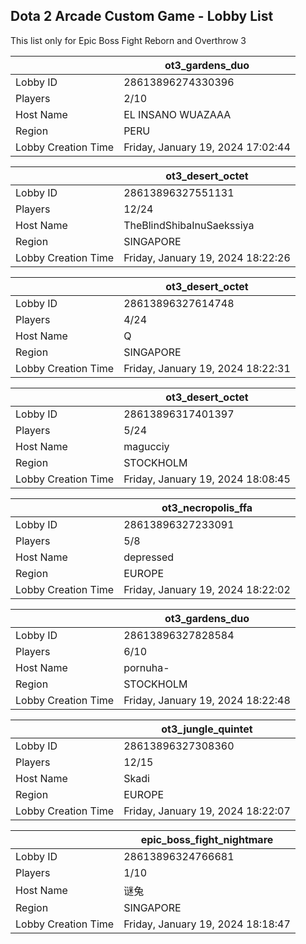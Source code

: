 ## Dota 2 Arcade Custom Game - Lobby List

This list only for Epic Boss Fight Reborn and Overthrow 3

|  | ot3_gardens_duo |
| ------ | ------ |
| Lobby ID | 28613896274330396 |
| Players | 2/10 |
| Host Name | EL INSANO WUAZAAA |
| Region | PERU |
| Lobby Creation Time | Friday, January 19, 2024 17:02:44 |


|  | ot3_desert_octet |
| ------ | ------ |
| Lobby ID | 28613896327551131 |
| Players | 12/24 |
| Host Name | TheBlindShibaInuSaekssiya |
| Region | SINGAPORE |
| Lobby Creation Time | Friday, January 19, 2024 18:22:26 |


|  | ot3_desert_octet |
| ------ | ------ |
| Lobby ID | 28613896327614748 |
| Players | 4/24 |
| Host Name | Q |
| Region | SINGAPORE |
| Lobby Creation Time | Friday, January 19, 2024 18:22:31 |


|  | ot3_desert_octet |
| ------ | ------ |
| Lobby ID | 28613896317401397 |
| Players | 5/24 |
| Host Name | magucciy |
| Region | STOCKHOLM |
| Lobby Creation Time | Friday, January 19, 2024 18:08:45 |


|  | ot3_necropolis_ffa |
| ------ | ------ |
| Lobby ID | 28613896327233091 |
| Players | 5/8 |
| Host Name | depressed |
| Region | EUROPE |
| Lobby Creation Time | Friday, January 19, 2024 18:22:02 |


|  | ot3_gardens_duo |
| ------ | ------ |
| Lobby ID | 28613896327828584 |
| Players | 6/10 |
| Host Name | pornuha- |
| Region | STOCKHOLM |
| Lobby Creation Time | Friday, January 19, 2024 18:22:48 |


|  | ot3_jungle_quintet |
| ------ | ------ |
| Lobby ID | 28613896327308360 |
| Players | 12/15 |
| Host Name | Skadi |
| Region | EUROPE |
| Lobby Creation Time | Friday, January 19, 2024 18:22:07 |


|  | epic_boss_fight_nightmare |
| ------ | ------ |
| Lobby ID | 28613896324766681 |
| Players | 1/10 |
| Host Name | 谜兔 |
| Region | SINGAPORE |
| Lobby Creation Time | Friday, January 19, 2024 18:18:47 |



